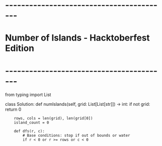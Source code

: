 # -----------------------------------------
# Number of Islands - Hacktoberfest Edition
# -----------------------------------------

from typing import List

class Solution:
    def numIslands(self, grid: List[List[str]]) -> int:
        if not grid:
            return 0
        
        rows, cols = len(grid), len(grid[0])
        island_count = 0

        def dfs(r, c):
            # Base conditions: stop if out of bounds or water
            if r < 0 or r >= rows or c < 0
